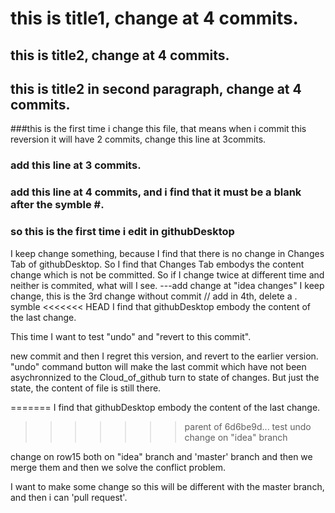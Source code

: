 # this is title1, change at 4 commits.
## this is title2, change at 4 commits.

## this is title2 in second paragraph, change at 4 commits.

###this is the first time i change this file, that means when i commit this reversion it will have 2 commits, change this line at 3commits.

### add this line at 3 commits.

### add this line at 4 commits, and i find that it must be a blank after the symble #.

### so this is the first time i edit in githubDesktop

I keep change something, because I find that there is no change in Changes Tab of githubDesktop.
So I find that Changes Tab embodys the content change which is not be committed. So if I change twice at different time and neither is commited, what will I see. ---add change at "idea changes"
I keep change, this is the 3rd change without commit // add in 4th, delete a . symble 
<<<<<<< HEAD
I find that githubDesktop embody the content of the last change.

This time I want to test "undo" and "revert to this commit".

new commit and then I regret this version, and revert to the earlier version.
"undo" command button will make the last commit which have not been asychronnized to the Cloud_of_github turn to state of changes. But just the state, the content of file is still there.

=======
I find that githubDesktop embody the content of the last change.
>>>>>>> parent of 6d6be9d... test undo
change on "idea" branch

change on row15 both on "idea" branch and 'master' branch and then we merge them and then we solve the conflict problem.



I want to make some change so this will be different with the master branch, and then i can 'pull request'.
